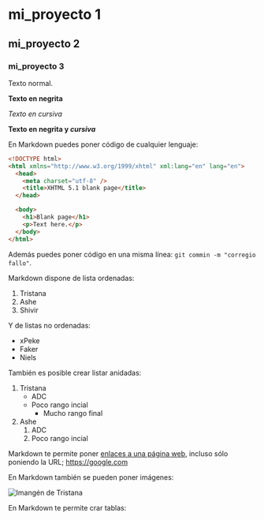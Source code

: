 # mi_proyecto 1

## mi_proyecto 2

### mi_proyecto 3

Texto normal.

**Texto en negrita**

*Texto en cursiva*

**Texto en negrita y _cursiva_**

En Markdown puedes poner código de cualquier lenguaje:

```HTML
<!DOCTYPE html>
<html xmlns="http://www.w3.org/1999/xhtml" xml:lang="en" lang="en">
  <head>
    <meta charset="utf-8" />
    <title>XHTML 5.1 blank page</title>
  </head>

  <body>
    <h1>Blank page</h1>
    <p>Text here.</p>
  </body>
</html>
```

Además puedes poner código en una misma línea: `git commin -m "corregio fallo"`.

Markdown dispone de lista ordenadas:

1. Tristana
2. Ashe
3. Shivir

Y de listas no ordenadas:

* xPeke 
* Faker
* Niels

También es posible crear listar anidadas:

1. Tristana
    * ADC
    * Poco rango incial
      * Mucho rango final
2. Ashe
    1. ADC
    2. Poco rango incial

Markdown te permite poner [enlaces a una página web](https://github.com/milq/lmsgi), incluso sólo poniendo la URL; https://google.com

En Markdown también se pueden poner imágenes:

![Imangén de Tristana](http://lolwp.com/wp-content/uploads/2012/02/Tristana-Classic.jpg 'Tristana')

En Markdown te permite crar tablas:








